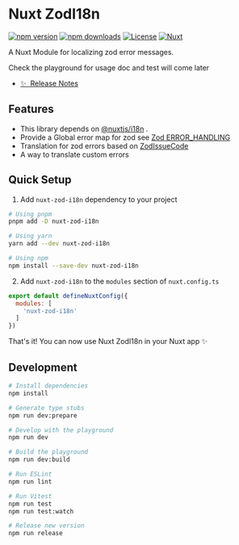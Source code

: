 # Nuxt ZodI18n

[![npm version][npm-version-src]][npm-version-href]
[![npm downloads][npm-downloads-src]][npm-downloads-href]
[![License][license-src]][license-href]
[![Nuxt][nuxt-src]][nuxt-href]

A Nuxt Module for localizing zod error messages.

Check the playground for usage doc and test will come later

- [✨ &nbsp;Release Notes](/CHANGELOG.md)
<!-- - [🏀 Online playground](https://stackblitz.com/github/xibman/nuxt-zod-i18n?file=playground%2Fapp.vue) -->
<!-- - [📖 &nbsp;Documentation](https://example.com) -->

## Features

<!-- Highlight some of the features your module provide here -->
- This library depends on [@nuxtjs/i18n](https://i18n.nuxtjs.org/) .
- Provide a Global error map for zod see [Zod ERROR_HANDLING](https://zod.dev/ERROR_HANDLING?id=global-error-map)
- Translation for zod errors based on [ZodIssueCode](https://zod.dev/ERROR_HANDLING?id=zodissuecode)
- A way to translate custom errors

## Quick Setup

1. Add `nuxt-zod-i18n` dependency to your project

```bash
# Using pnpm
pnpm add -D nuxt-zod-i18n

# Using yarn
yarn add --dev nuxt-zod-i18n

# Using npm
npm install --save-dev nuxt-zod-i18n
```

2. Add `nuxt-zod-i18n` to the `modules` section of `nuxt.config.ts`

```js
export default defineNuxtConfig({
  modules: [
    'nuxt-zod-i18n'
  ]
})
```

That's it! You can now use Nuxt ZodI18n in your Nuxt app ✨

## Development

```bash
# Install dependencies
npm install

# Generate type stubs
npm run dev:prepare

# Develop with the playground
npm run dev

# Build the playground
npm run dev:build

# Run ESLint
npm run lint

# Run Vitest
npm run test
npm run test:watch

# Release new version
npm run release
```

<!-- Badges -->
[npm-version-src]: https://img.shields.io/npm/v/nuxt-zod-i18n/latest.svg?style=flat&colorA=18181B&colorB=28CF8D
[npm-version-href]: https://npmjs.com/package/nuxt-zod-i18n

[npm-downloads-src]: https://img.shields.io/npm/dm/nuxt-zod-i18n.svg?style=flat&colorA=18181B&colorB=28CF8D
[npm-downloads-href]: https://npmjs.com/package/nuxt-zod-i18n

[license-src]: https://img.shields.io/npm/l/nuxt-zod-i18n.svg?style=flat&colorA=18181B&colorB=28CF8D
[license-href]: https://npmjs.com/package/nuxt-zod-i18n

[nuxt-src]: https://img.shields.io/badge/Nuxt-18181B?logo=nuxt.js
[nuxt-href]: https://nuxt.com
